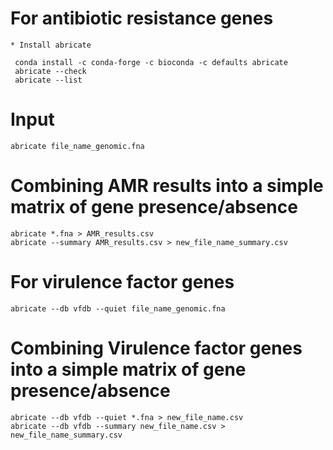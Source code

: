 # For antibiotic resistance genes

```
* Install abricate

 conda install -c conda-forge -c bioconda -c defaults abricate
 abricate --check
 abricate --list
 ```

# Input 

```
abricate file_name_genomic.fna 
```

# Combining AMR results into a simple matrix of gene presence/absence

```
abricate *.fna > AMR_results.csv
abricate --summary AMR_results.csv > new_file_name_summary.csv
```

# For virulence factor genes

```
abricate --db vfdb --quiet file_name_genomic.fna 
```

# Combining Virulence factor genes into a simple matrix of gene presence/absence


```
abricate --db vfdb --quiet *.fna > new_file_name.csv
abricate --db vfdb --summary new_file_name.csv > new_file_name_summary.csv
```
